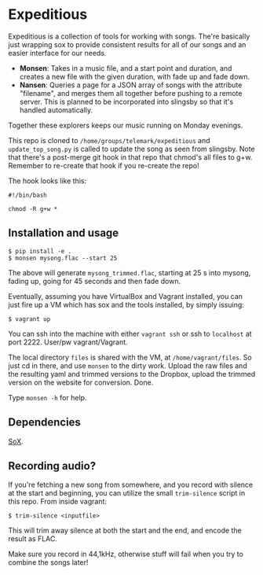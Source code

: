 Expeditious
===========

Expeditious is a collection of tools for working with songs. The're basically just wrapping sox
to provide consistent results for all of our songs and an easier interface for our needs.

- **Monsen**: Takes in a music file, and a start point and duration, and creates a new file with
the given duration, with fade up and fade down.
- **Nansen**: Queries a page for a JSON array of songs with the attribute "filename", and merges
them all together before pushing to a remote server. This is planned to be incorporated into
slingsby so that it's handled automatically.

Together these explorers keeps our music running on Monday evenings.

This repo is cloned to `/home/groups/telemark/expeditious` and `update_top_song.py` is called to
update the song as seen from slingsby. Note that there's a post-merge git hook in that repo that
chmod's all files to g+w. Remember to re-create that hook if you re-create the repo!

The hook looks like this:

```
#!/bin/bash

chmod -R g+w *
```


Installation and usage
----------------------

    $ pip install -e .
    $ monsen mysong.flac --start 25

The above will generate `mysong_trimmed.flac`, starting at 25 s into mysong, fading up, going
for 45 seconds and then fade down.

Eventually, assuming you have VirtualBox and Vagrant installed, you can just fire up a VM which has
sox and the tools installed, by simply issuing:

	$ vagrant up

You can ssh into the machine with either `vagrant ssh` or ssh to `localhost` at port 2222. User/pw
vagrant/Vagrant.

The local directory `files` is shared with the VM, at `/home/vagrant/files`. So just cd in there,
and use `monsen` to the dirty work. Upload the raw files and the resulting yaml and trimmed
versions to the Dropbox, upload the trimmed version on the website for conversion. Done.

Type `monsen -h` for help.


Dependencies
------------

[SoX](http://sox.sourceforge.net/).


Recording audio?
----------------

If you're fetching a new song from somewhere, and you record with silence at the start and
beginning, you can utilize the small `trim-silence` script in this repo. From inside vagrant:

    $ trim-silence <inputfile>

This will trim away silence at both the start and the end, and encode the result as FLAC.

Make sure you record in 44,1kHz, otherwise stuff will fail when you try to combine the songs later!
